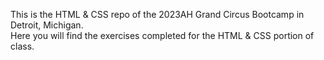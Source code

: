 This is the HTML & CSS repo of the 2023AH Grand Circus Bootcamp in Detroit, Michigan.  
Here you will find the exercises completed for the HTML & CSS portion of class.  
